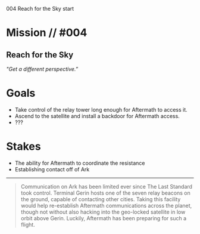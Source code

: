 004
Reach for the Sky
start

# Mission // #004

## Reach for the Sky

*"Get a different perspective.”*  


# Goals

- Take control of the relay tower long enough for Aftermath to access it.
- Ascend to the satellite and install a backdoor for Aftermath access.
- ???

# Stakes

- The ability for Aftermath to coordinate the resistance
- Establishing contact off of Ark

---

> Communication on Ark has been limited ever since The Last Standard took control. Terminal Gerin hosts one of the seven relay beacons on the ground, capable of contacting other cities. Taking this facility would help re-establish Aftermath communications across the planet, though not without also hacking into the geo-locked satellite in low orbit above Gerin. Luckily, Aftermath has been preparing for such a flight.